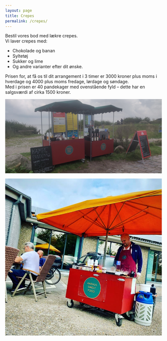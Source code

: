```yaml
---
layout: page
title: Crepes
permalink: /crepes/
---
```

Bestil vores bod med lækre crepes. <br/>
Vi laver crepes med: <br/>
* Chokolade og banan
* Syltetøj
* Sukker og lime
* Og andre varianter efter dit ønske.

Prisen for, at få os til dit arrangement i 3 timer er 3000 kroner plus moms i hverdage og 4000 plus moms fredage, lørdage og søndage. <br/>
Med i prisen er 40 pandekager med ovenstående fyld – dette har en salgsværdi af cirka 1500 kroner.


![Kæmpepandekager](/crepes.jpg)

![Pandekager](/pandekager.jpg)
